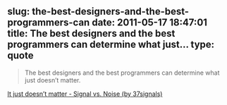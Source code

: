 slug: the-best-designers-and-the-best-programmers-can
date: 2011-05-17 18:47:01
title: The best designers and the best programmers can determine what just...
type: quote
---

> The best designers and the best programmers can determine what just doesn’t matter.

[It just doesn’t matter - Signal vs. Noise (by 37signals)](http://37signals.com/svn/archives2/it_just_doesnt_matter.php)
